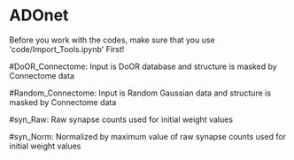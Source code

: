 # ADOnet

Before you work with the codes, make sure that you use 'code/Import_Tools.ipynb' First!

#DoOR_Connectome: Input is DoOR database and structure is masked by Connectome data

#Random_Connectome: Input is Random Gaussian data and structure is masked by Connectome data

#syn_Raw: Raw synapse counts used for initial weight values

#syn_Norm: Normalized by maximum value of raw synapse counts used for initial weight values
